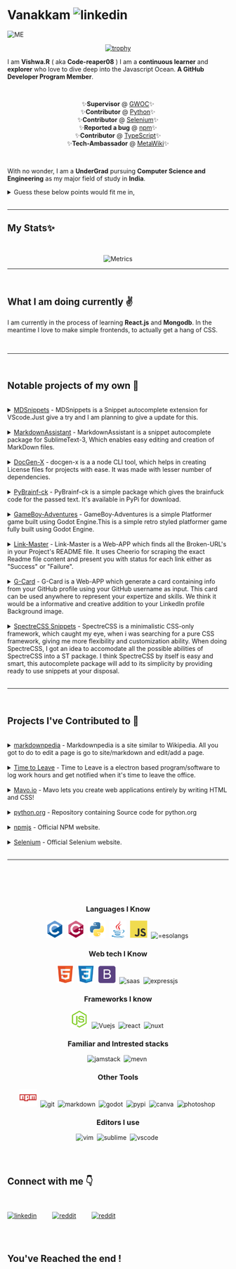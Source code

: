 
# Vanakkam <img src="https://media.giphy.com/media/WqR7WfQVrpXNcmrm81/giphy.gif" alt="linkedin" width="40" height="40"/>
![ME](https://user-images.githubusercontent.com/64256342/127038726-a780fed5-4894-44d0-a86c-e7f6164bfd74.png)

<div align="center">

[![trophy](https://github-profile-trophy.vercel.app/?username=code-reaper08&theme=darkhub&margin-h=5&row=1&column=8)](https://github.com/ryo-ma/github-profile-trophy)
</div>

I am  **Vishwa.R** ( aka **Code-reaper08** )
I am a **continuous learner** and **explorer** who love to dive deep into the Javascript Ocean.
**A GitHub Developer Program Member**.

<br>
<div align="center">
  
✨**Supervisor** @ [GWOC](https://gwoc.girlscript.tech/)✨ <br>
✨**Contributor** @ [Python](https://www.python.org/)✨ <br>
✨**Contributor** @ [Selenium](https://www.selenium.dev/)✨ <br>
✨**Reported a bug** @ [npm](https://www.npmjs.com/)✨ <br>
✨**Contributor** @ [TypeScript](https://www.typescriptlang.org/)✨ <br>
✨**Tech-Ambassador** @ [MetaWiki](https://meta.m.wikimedia.org/wiki/Main_Page)✨

</div>

<br>

With no wonder, I am a **UnderGrad** pursuing **Computer Science and Engineering** as my major field of study in **India**.

<details close>
  <summary>Guess these below points would fit me in,
</summary>
    <li>I am a Student.<img src="https://media.giphy.com/media/YondZW6AMjgTEHevF0/giphy.gif" alt="linkedin" width="30" height="30"/></li>
<li>I love to play and watch Football.⚽</li>
<li>I love programming.💻</li>
<li>I feel rebel.🐱‍🏍</li>
<li>I vibe to 2pac, Bob Marley and freddie.🎶</li>
  </details>

<br>

---

## My Stats✨
<br>

<div align="center">

<!--- [![Anurag's GitHub stats](https://github-readme-stats.vercel.app/api?username=code-reaper08&show_icons=true&theme=radical)](https://github.com/anuraghazra/github-readme-stats) --->
<!-- 
![Metrics](https://metrics.lecoq.io/code-reaper08?template=classic&isocalendar=1&languages=1&introduction=1&activity=1&achievements=1&notable=1&followup=1&isocalendar.duration=half-year&languages.limit=8&languages.sections=most-used&languages.colors=github&languages.threshold=0%25&languages.indepth=false&languages.recent.load=300&languages.recent.days=14&introduction.title=true&followup.sections=repositories&activity.limit=5&activity.load=300&activity.days=14&activity.filter=all&activity.visibility=all&activity.timestamps=false&achievements.threshold=C&achievements.secrets=true&achievements.limit=5&notable.repositories=false&config.timezone=Asia%2FCalcutta) -->

<!-- ![Metrics](https://metrics.lecoq.io/code-reaper08?template=classic&isocalendar=1&languages=1&introduction=1&stars=1&gists=1&followup=1&activity=1&achievements=1&notable=1&isocalendar.duration=full-year&languages.limit=8&languages.sections=most-used&languages.colors=github&languages.threshold=0%25&languages.indepth=false&languages.recent.load=300&languages.recent.days=14&introduction.title=true&stars.limit=4&followup.sections=repositories&activity.limit=5&activity.load=300&activity.days=14&activity.filter=all&activity.visibility=all&activity.timestamps=false&achievements.threshold=C&achievements.secrets=true&achievements.limit=0&notable.repositories=false&config.timezone=Asia%2FCalcutta) -->

![Metrics](https://metrics.lecoq.io/code-reaper08?template=classic&isocalendar=1&languages=1&introduction=1&gists=1&followup=1&lines=1&activity=1&achievements=1&notable=1&repositories=1&repositories=100&repositories.batch=100&repositories.forks=false&repositories.affiliations=owner&isocalendar.duration=half-year&languages.limit=8&languages.sections=most-used&languages.colors=github&languages.threshold=0%25&languages.indepth=false&languages.recent.load=300&languages.recent.days=14&introduction.title=true&followup.sections=repositories&activity.limit=5&activity.load=300&activity.days=14&activity.filter=all&activity.visibility=all&activity.timestamps=false&achievements.threshold=C&achievements.secrets=true&achievements.limit=0&notable.repositories=false&config.timezone=Asia%2FCalcutta)

</div>

---
&nbsp;
## What I am doing currently ✌
I am currently in the process of learning **React.js** and **Mongodb**.
In the meantime I love to make simple frontends, to actually get a hang of CSS.

<br>

---
&nbsp;
## Notable projects of my own 💖

<br>

<details close>
  <summary><a href="https://marketplace.visualstudio.com/items?itemName=VishwaR.mdsnippets">MDSnippets</a> - MDSnippets is a Snippet autocomplete extension for VScode.Just give a try and I am planning to give a update for this.
</summary>
 <strong>repo link</strong>: <a href="https://github.com/code-reaper08/MDsnippets">https://github.com/code-reaper08/MDsnippets</a>()
  </details>
<br>
<details close>
  <summary><a href="https://packagecontrol.io/packages/MarkdownAssistant">MarkdownAssistant</a> - MarkdownAssistant is a snippet autocomplete package for SublimeText-3, Which enables easy editing and creation of MarkDown files.
</summary>
 <strong>repo link</strong>: <a href="https://github.com/code-reaper08/MarkdownAssistant">https://github.com/code-reaper08/MarkdownAssistant</a>
  </details>
<br>
<details close>
  <summary><a href="https://www.npmjs.com/package/docgen-x">DocGen-X</a> - docgen-x is a a node CLI tool, which helps in creating License files for projects with ease. It was made with lesser number of dependencies.
</summary>
 <strong>repo link</strong>: <a href="https://github.com/code-reaper08/docgen-x">https://github.com/code-reaper08/docgen-x</a>
  </details>
<br>
<details close>
  <summary><a href="https://pypi.org/project/PyBrainf-ck/">PyBrainf-ck</a> - PyBrainf-ck is a simple package which gives the brainfuck code for the passed text. It's available in PyPi for download.
</summary>
 <strong>repo link</strong>: <a href="https://github.com/code-reaper08/PyBrainf_ck">https://github.com/code-reaper08/PyBrainf_ck</a>
  </details>
<br>
<details close>
  <summary><a href="https://vishwa-r.itch.io/gameboy-adventures">GameBoy-Adventures</a> - GameBoy-Adventures is a simple Platformer game built using Godot Engine.This is a simple retro styled platformer game fully built using Godot Engine.
</summary>
 <strong>repo link</strong>: <a href="https://github.com/code-reaper08/GameBoy-Adventures">https://github.com/code-reaper08/GameBoy-Adventures</a>
  </details>
<br>
<details close>
  <summary><a href="https://code-reaper08.github.io/Link-Master/">Link-Master</a> - Link-Master is a Web-APP which finds all the Broken-URL's in your Project's README file.
It uses Cheerio for scraping the exact Readme file content and present you with status for each link either as "Success" or "Failure".
</summary>
 <strong>repo link</strong>: <a href="https://github.com/code-reaper08/Link-Master">https://github.com/code-reaper08/Link-Master</a>
  </details>
<br>
<details close>
  <summary><a href="https://code-reaper08.github.io/G-Card/">G-Card</a> - G-Card is a Web-APP which generate a card containing info from your GitHub profile using your GitHub username as input. This card can be used anywhere to represent your expertize and skills. We think it would be a informative and creative addition to your LinkedIn profile Background image.
</summary>
 <strong>repo link</strong>: <a href="https://github.com/code-reaper08/G-Card">https://github.com/code-reaper08/G-Card</a>
  </details>
<br>
<details close>
  <summary><a href="https://packagecontrol.io/packages/SpectreCSS%20Snippets">Spectre​CSS Snippets</a> - SpectreCSS is a minimalistic CSS-only framework, which caught my eye, when i was searching for a pure CSS framework, giving me more flexibility and customization ability. When doing SpectreCSS, I got an idea to accomodate all the possible abilities of SpectreCSS into a ST package. I think SpectreCSS by itself is easy and smart, this autocomplete package will add to its simplicity by providing ready to use snippets at your disposal.
</summary>
 <strong>repo link</strong>: <a href="https://github.com/code-reaper08/SpectreCSS-Sublime-Snippets">https://github.com/code-reaper08/SpectreCSS-Sublime-Snippets</a>
  </details>
<br>

---
&nbsp;
## Projects I've Contributed to 🎉
<br>
<details close>
  <summary><a href="https://github.com/mamamia5x/markdownpedia">markdownpedia</a> - Markdownpedia is a site similar to Wikipedia. All you got to do to edit a page is go to site/markdown and edit/add a page.
</summary>
 <strong>repo link</strong>: <a href="https://github.com/mamamia5x/markdownpedia">https://github.com/mamamia5x/markdownpedia</a>
  </details>
<br>
<details close>
  <summary><a href="https://github.com/thamara/time-to-leave">Time to Leave</a> - Time to Leave is a electron based program/software to log work hours and get notified when it's time to leave the office.
</summary>
 <strong>repo link</strong>: <a href="https://github.com/thamara/time-to-leave">https://github.com/thamara/time-to-leave</a>
  </details>
<br>
<details close>
  <summary><a href="https://github.com/mavoweb/mavo.io">Mavo.io</a> - Mavo lets you create web applications entirely by writing HTML and CSS!
</summary>
 <strong>repo link</strong>: <a href="https://github.com/mavoweb/mavo.io">https://github.com/mavoweb/mavo.io</a>
  </details>
<br>
<details close>
  <summary><a href="https://github.com/mavoweb/mavo.io">python.org</a> - Repository containing Source code for python.org
</summary>
 <strong>repo link</strong>: <a href="https://github.com/python/pythondotorg">https://github.com/python/pythondotorg</a>
  </details>
<br>
<details close>
  <summary><a href="https://www.npmjs.com/">npmjs</a> - Official NPM website.
</summary>
 <strong>repo link</strong>: <a href="https://github.com/npm">https://github.com/npm</a>
  </details>
<br>
<details close>
  <summary><a href="https://www.npmjs.com/">Selenium</a> - Official Selenium website.
</summary>
 <strong>repo link</strong>: <a href="https://www.selenium.dev/">https://www.selenium.dev/</a>
  </details>
<br>

---
&nbsp;
<!---## Languages and Tools I know 💬--->
<br>

<div align="center">

<!---
[![Top Langs](https://github-readme-stats.vercel.app/api/top-langs/?username=code-reaper08&&langs_count=8layout=compact&theme=radical)](https://github.com/anuraghazra/github-readme-stats) --->

</div>
<br>
<div align="center">
  
### Languages I Know
<img src="https://raw.githubusercontent.com/devicons/devicon/master/icons/c/c-original.svg" alt="c" width="40" height="40"/>&nbsp;
<img src="https://raw.githubusercontent.com/devicons/devicon/master/icons/cplusplus/cplusplus-original.svg" alt="cplusplus" width="40" height="40"/>&nbsp;
<img src="https://raw.githubusercontent.com/devicons/devicon/master/icons/python/python-original.svg" alt="Python" width="40" height="40"/>&nbsp;
<img src="https://raw.githubusercontent.com/devicons/devicon/master/icons/java/java-original.svg" alt="Java" width="40" height="40"/>&nbsp;
<img src="https://raw.githubusercontent.com/devicons/devicon/master/icons/javascript/javascript-original.svg" alt="Javascript" width="40" height="40"/>&nbsp;
<img src="https://wikiapiary.com/w/images/wikiapiary/9/96/Esolang_Logo.png" alt="=esolangs" width="40" height="40"/>&nbsp;

### Web tech I Know
<img src="https://raw.githubusercontent.com/devicons/devicon/master/icons/html5/html5-original.svg" alt="HTML5" width="40" height="40"/>&nbsp;
<img src="https://raw.githubusercontent.com/devicons/devicon/master/icons/css3/css3-original.svg" alt="CSS3" width="40" height="40"/>&nbsp;
<img src="https://raw.githubusercontent.com/devicons/devicon/master/icons/bootstrap/bootstrap-plain.svg" alt="bootstrap" width="40" height="40"/>&nbsp;
<img src="https://cdn.jsdelivr.net/gh/devicons/devicon/icons/sass/sass-original.svg" alt="saas" width="40" height="40"/>&nbsp;
<img src="https://cdn.jsdelivr.net/gh/devicons/devicon/icons/express/express-original.svg" alt="expressjs" width="40" height="40"/>&nbsp;

 
### Frameworks I know
<img src="https://raw.githubusercontent.com/devicons/devicon/master/icons/nodejs/nodejs-original.svg" alt="nodejs" width="40" height="40"/>&nbsp;
<img src="https://cdn.jsdelivr.net/gh/devicons/devicon/icons/vuejs/vuejs-original.svg" alt="Vuejs" width="40" height="40"/>&nbsp;
<img src="https://cdn.jsdelivr.net/gh/devicons/devicon/icons/react/react-original.svg" alt="react" width="40" height="40"/>&nbsp;
<img src="https://cdn.jsdelivr.net/gh/devicons/devicon/icons/nuxtjs/nuxtjs-original.svg" alt="nuxt" width="40" height="40"/>&nbsp;
  
### Familiar and Intrested stacks
<img src="https://cdn.jsdelivr.net/gh/devicons/devicon/icons/jamstack/jamstack-original.svg" alt="jamstack" width="40" height="40"/>&nbsp;
<img src="https://camo.githubusercontent.com/ee7c64dc429a3befe69cfa0233a46d763a5ba81924fabceab69dad0f71eb2279/68747470733a2f2f692e696d6775722e636f6d2f4e5635317438342e6a7067" alt="mevn" width="40" height="40"/>&nbsp;
  
### Other Tools
<img src="https://raw.githubusercontent.com/devicons/devicon/master/icons/npm/npm-original-wordmark.svg" alt="npm" width="40" height="40"/>&nbsp;
<img src="https://cdn.jsdelivr.net/gh/devicons/devicon/icons/git/git-original.svg" alt="git" width="40" height="40"/>&nbsp;
<img src="https://cdn.jsdelivr.net/gh/devicons/devicon/icons/markdown/markdown-original.svg" alt="markdown" width="40" height="40"/>&nbsp;
<img src="https://cdn.jsdelivr.net/gh/devicons/devicon/icons/godot/godot-original.svg" alt="godot" width="40" height="40"/>&nbsp;
<img src="https://pypi.org/static/images/logo-small.95de8436.svg" alt="pypi" width="40" height="40"/>&nbsp;
<img src="https://cdn.jsdelivr.net/gh/devicons/devicon/icons/canva/canva-original.svg" alt="canva" width="40" height="40"/>&nbsp;
<img src="https://cdn.jsdelivr.net/gh/devicons/devicon/icons/photoshop/photoshop-plain.svg" alt="photoshop" width="40" height="40"/>&nbsp;

### Editors I use
<img src="https://cdn.jsdelivr.net/gh/devicons/devicon/icons/vim/vim-original.svg" alt="vim" width="40" height="40"/>&nbsp;
<img src="https://www.sublimehq.com/images/sublime_text.png" alt="sublime" width="40" height="40"/>&nbsp;
<img src="https://cdn.jsdelivr.net/gh/devicons/devicon/icons/vscode/vscode-original.svg" alt="vscode" width="40" height="40"/>&nbsp;
  
</div>

<br>
<br>

## Connect with me 👇
<br>

<div align="left">


<a href="https://www.linkedin.com/in/vishwa08/" target="_blank"><img src="https://cdn3.iconfinder.com/data/icons/social-media-basic-duo-color/64/media_network_social_internet_web_mobile_6-256.png" alt="linkedin" width="40" height="40"/></a>&nbsp;&nbsp;&nbsp;&nbsp;&nbsp;&nbsp;&nbsp;&nbsp; <a href="https://www.reddit.com/user/Defiant_Sympathy_724/" target="_blank"><img src="https://cdn4.iconfinder.com/data/icons/logo-brand/512/reddit_social_media_logo-256.png" alt="reddit" width="40" height="40"/></a>&nbsp;&nbsp;&nbsp;&nbsp;&nbsp;&nbsp;&nbsp;&nbsp; <a href="https://dev.to/codereaper08" target="_blank"><img src="https://upload.wikimedia.org/wikipedia/commons/thumb/2/2e/DEV_Community_Badge.svg/768px-DEV_Community_Badge.svg.png" alt="reddit" width="40" height="40"/></a>

</div>

<br>
<br>

## You've Reached the end !
